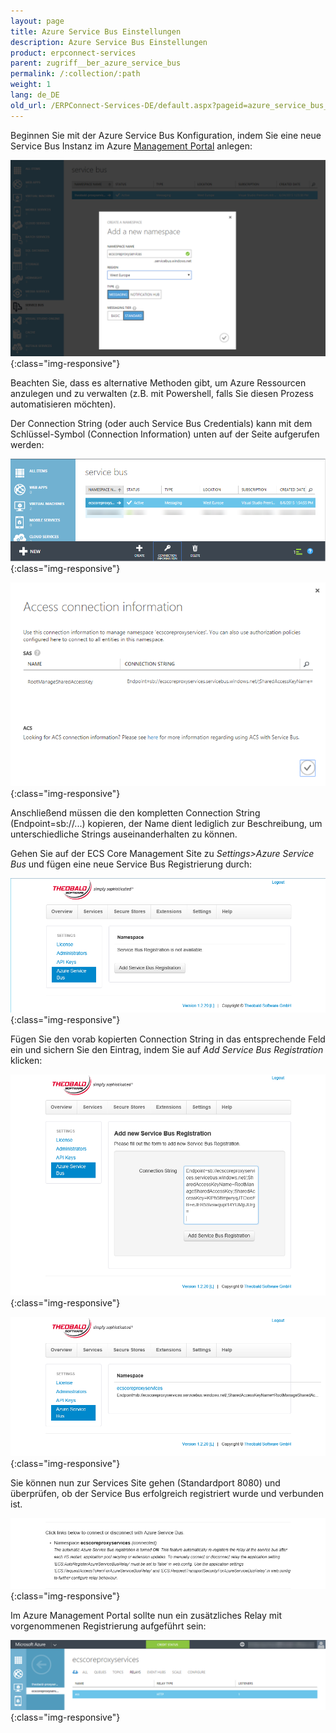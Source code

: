 ```yaml
---
layout: page
title: Azure Service Bus Einstellungen
description: Azure Service Bus Einstellungen
product: erpconnect-services
parent: zugriff__ber_azure_service_bus
permalink: /:collection/:path
weight: 1
lang: de_DE
old_url: /ERPConnect-Services-DE/default.aspx?pageid=azure_service_bus_einstellungen
---
```


Beginnen Sie mit der Azure Service Bus Konfiguration, indem Sie eine neue Service Bus Instanz im Azure [Management Portal](https://manage.windowsazure.com/) anlegen:

![ecscore-managementsite28](/img/content/ecscore-managementsite28.jpg.png){:class="img-responsive"}

Beachten Sie, dass es alternative Methoden gibt, um Azure Ressourcen anzulegen und zu verwalten (z.B. mit Powershell, falls Sie diesen Prozess automatisieren möchten).

Der Connection String (oder auch Service Bus Credentials) kann mit dem Schlüssel-Symbol (Connection Information) unten auf der Seite aufgerufen werden:

![ecscore-managementsite29](/img/content/ecscore-managementsite29.jpg.png){:class="img-responsive"}

![ecscore-managementsite30](/img/content/ecscore-managementsite30.jpg.png){:class="img-responsive"}

Anschließend müssen die den kompletten Connection String (Endpoint=sb://...) kopieren, der Name dient lediglich zur Beschreibung, um unterschiedliche Strings auseinanderhalten zu können. 


Gehen Sie auf der ECS Core Management Site zu *Settings>Azure Service Bus* und fügen eine neue Service Bus Registrierung durch:

![ecscore-managementsite31](/img/content/ecscore-managementsite31.jpg.png){:class="img-responsive"}

Fügen Sie den vorab kopierten Connection String in das entsprechende Feld ein und sichern Sie den Eintrag, indem Sie auf *Add Service Bus Registration* klicken:

![ecscore-managementsite32](/img/content/ecscore-managementsite32.jpg.png){:class="img-responsive"}

![ecscore-managementsite33](/img/content/ecscore-managementsite33.jpg.png){:class="img-responsive"}

Sie können nun zur Services Site gehen (Standardport 8080) und überprüfen, ob der Service Bus erfolgreich registriert wurde und verbunden ist.

![ecscore-managementsite34](/img/content/ecscore-managementsite34.jpg.png){:class="img-responsive"}

Im Azure Management Portal sollte nun ein zusätzliches Relay mit vorgenommenen Registrierung aufgeführt sein:

![ecscore-managementsite35.jpg](/img/content/ecscore-managementsite35.jpg.png){:class="img-responsive"}
